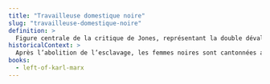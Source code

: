 ```yaml
---
title: "Travailleuse domestique noire"
slug: "travailleuse-domestique-noire"
definition: >
  Figure centrale de la critique de Jones, représentant la double dévalorisation du travail reproductif et du travail racialisé. Ces femmes sont surexploitées sans reconnaissance syndicale.
historicalContext: >
  Après l’abolition de l’esclavage, les femmes noires sont cantonnées au travail domestique aux États-Unis, au Royaume-Uni ou à Trinidad. Jones politise cette réalité dans une lecture marxiste-féministe.
books:
  - left-of-karl-marx
---
```

